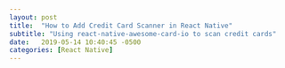```yaml
---
layout: post
title:  "How to Add Credit Card Scanner in React Native"
subtitle: "Using react-native-awesome-card-io to scan credit cards"
date:   2019-05-14 10:40:45 -0500
categories: [React Native]
---
```


<!-- # Install NPM package

(1) npm install react-native-awesome-card-io --save

(2) react-native link react-native-awesome-card-io

# Build and Run Project

When I tried running the app at this point in XCode, I got a build error that looked like something like this - `build input file cannot be found ygfloatoptional cpp`.
Here is how I solved the issue.

(3) In XCode, right-click the Libraries folder

![XCode Libraries]({{ site.url }}/assets/images/scancard_xcode.png "Libraries"){:class="img-portrait"}


(4) Select `Add Files to APP_NAME`

(5) Select node_modules -> react-native-awesome-card-io -> ios -> RNCardIO.xcodeproj

(6) Target your project, and select Build Phases

![XCode Build Phases]({{ site.url }}/assets/images/scancard_xcode1.png "Build Phases"){:class="img-landscape"}

(7) Click the `+` at the bottom of the Link Binary with Libraries list

(8) Select libRNCardIO.a and click `Add`

(9) Restart your metro bundler and Build and Run your project

(10) $$$

# Implementing the CardIOModule -->




